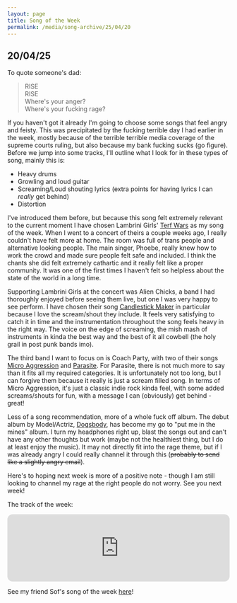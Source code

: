 ```yaml
---
layout: page
title: Song of the Week
permalink: /media/song-archive/25/04/20
---
```


## 20/04/25

To quote someone's dad:

> RISE  
  RISE  
  Where's your anger?  
  Where's your fucking rage?  

If you haven't got it already I'm going to choose some songs that feel angry and feisty. This was precipitated by the fucking terrible day I had earlier in the week, mostly because of the terrible terrible media coverage of the supreme courts ruling, but also because my bank fucking sucks (go figure). Before we jump into some tracks, I'll outline what I look for in these types of song, mainly this is:
- Heavy drums
- Growling and loud guitar
- Screaming/Loud shouting lyrics (extra points for having lyrics I can *really* get behind)
- Distortion

I've introduced them before, but because this song felt extremely relevant to the current moment I have chosen Lambrini Girls' [Terf Wars](https://open.spotify.com/track/7aNvsOmhlc4V07PdT4YgtN?si=34991ad5697248cc) as my song of the week. When I went to a concert of theirs a couple weeks ago, I really couldn't have felt more at home. The room was full of trans people and alternative looking people. The main singer, Phoebe, really knew how to work the crowd and made sure people felt safe and included. I think the chants she did felt extremely cathartic and it really felt like a proper community. It was one of the first times I haven't felt so helpless about the state of the world in a long time.

Supporting Lambrini Girls at the concert was Alien Chicks, a band I had thoroughly enjoyed before seeing them live, but one I was very happy to see perform. I have chosen their song [Candlestick Maker](https://open.spotify.com/track/2a4u1DkUlDNRnkWBVQoeer?si=79161c7b32cd4d78) in particular because I love the scream/shout they include. It feels very satisfying to catch it in time and the instrumentation throughout the song feels heavy in the right way. The voice on the edge of screaming, the mish mash of instruments in kinda the best way and the best of it all cowbell (the holy grail in post punk bands imo).

The third band I want to focus on is Coach Party, with two of their songs [Micro Aggression](https://open.spotify.com/track/0AoVDlD4Da25HVGUpM0liK?si=74e312acccc14639) and [Parasite](https://open.spotify.com/track/4EDSWFoLE7TgCrl0Eol9dV?si=5b9c75272a5644e3). For Parasite, there is not much more to say than it fits all my required categories. It is unfortunately not too long, but I can forgive them because it really is just a scream filled song. In terms of Micro Aggression, it's just a classic indie rock kinda feel, with some added screams/shouts for fun, with a message I can (obviously) get behind - great! 

Less of a song recommendation, more of a whole fuck off album. The debut album by Model/Actriz, [Dogsbody](https://open.spotify.com/album/1DWLFwBZxTSBWw7G9uhpok?si=06PXTio5Qkuv6Rwmr5M10Q), has become my go to "put me in the mines" album. I turn my headphones right up, blast the songs out and can't have any other thoughts but work (maybe not the healthiest thing, but I do at least enjoy the music). It may not directly fit into the rage theme, but if I was already angry I could really channel it through this (~~probably to send like a slightly angry email~~).

Here's to hoping next week is more of a positive note - though I am still looking to channel my rage at the right people do not worry. See you next week!

The track of the week:

<iframe style="border-radius:12px" src="https://open.spotify.com/embed/track/7aNvsOmhlc4V07PdT4YgtN?utm_source=generator" width="100%" height="152" frameBorder="0" allowfullscreen="" allow="autoplay; clipboard-write; encrypted-media; fullscreen; picture-in-picture" loading="lazy"></iframe>

<br>

See my friend Sof's song of the week [here](https://deltzabar.github.io/song-of-the-week/songs-09.html)!
